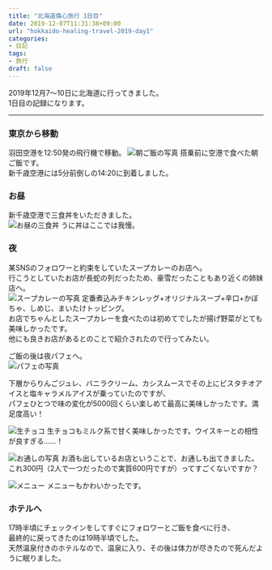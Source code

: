 ```yaml
---
title: "北海道傷心旅行 1日目"
date: 2019-12-07T11:31:38+09:00
url: "hokkaido-healing-travel-2019-day1"
categories:
- 日記
tags:
- 旅行
draft: false
---
```


2019年12月7～10日に北海道に行ってきました。  
1日目の記録になります。
<!--more-->
***

### 東京から移動

羽田空港を12:50発の飛行機で移動。
![朝ご飯の写真](https://lh3.googleusercontent.com/6xsNFTPUoX86pi2ZAEWM93hXkfjkK_nRA7x3TNW58KPDjmM2Wps9-85DGRSRWOTEqV29ArLxV2RtWbXOR4ABTrv5gQT40NJbqFzOibgyamexX6fJ8NtHpV4oLLSGLOaXlAqOL993tg=w2400)
搭乗前に空港で食べた朝ご飯です。  
新千歳空港には5分前倒しの14:20に到着しました。

### お昼
新千歳空港で三食丼をいただきました。  
![お昼の三食丼](https://lh3.googleusercontent.com/mQLKfRCG6A-Ny_aJZUPLqjvyiZ_Yx0gwY_zEyRaw9mvv2PuZtv8DAy0ZZzf9c9YcnK76kam9XHTIpwwYUWNOUEPxii8jyx5w1L7Uqr8oeNf1Rf238N3SSF6zk8BGRjZRH58qsBgr_A=w2400)
うに丼はここでは我慢。

### 夜
某SNSのフォロワーと約束をしていたスープカレーのお店へ。  
行こうとしていたお店が長蛇の列だったため、豪雪だったこともあり近くの姉妹店へ。  
![スープカレーの写真](https://lh3.googleusercontent.com/KPg7Z_jJlrGqmZDL9lkyKM8OEc2O6mMC8-QAR1qupcnNlMBiZGHyOU0CHj1qKIyj6M9m8PBuAdC_YTrwHuN1ScFkAxfNRzuEbVGhYtznztAABEZB8nS0u-VGLlqQbrcCJx4dS9Z4QA=w2400)
定番煮込みチキンレッグ+オリジナルスープ+辛口+かぼちゃ、しめじ、まいたけトッピング。  
お店でちゃんとしたスープカレーを食べたのは初めてでしたが揚げ野菜がとても美味しかったです。  
他にも良きお店があるとのことで紹介されたので行ってみたい。  

ご飯の後は夜パフェへ。  
![パフェの写真](https://lh3.googleusercontent.com/V67RyhIhHN-y-oUKlBMQowHlRWSNTJvwEVSbvK_QzthG1aKQatXeAQ3WkwNIiYdjf_rgATeQKUc2SJCODZVauJYA1jj5VQ5zK3-lGcYr3zzgtsgHXgvhuQYfRxkb5lZ0kQG2SjkUjA=w2400)

下層からりんごジュレ、バニラクリーム、カシスムースでその上にピスタチオアイスと塩キャラメルアイスが乗っていたのですが、  
パフェひとつで味の変化が5000回くらい楽しめて最高に美味しかったです。満足度高い！  

![生チョコ](https://lh3.googleusercontent.com/f-QduEaiMxETAop0g7-_FlfVN0YBPl_FfwXARnp4XqtbBf293WQhTlm9MhuLkXxwz3kSsdtK6outrzzsIWo7EMSMXse3CPIAzY90wTpDJZSVHr1maVwcu8MD-1bGhVBbfUoAyDUabQ=w2400)
生チョコもミルク系で甘く美味しかったです。ウイスキーとの相性が良すぎる……！  

![お通しの写真](https://lh3.googleusercontent.com/KNSgsef1PJthq_4G3yBZKdx4Ti-XTHikEMPoXls9aNiYIkSk8Jk9Gd5P6qwK7HtzlyZjOGoE3sCb2ki8yck1S46j92Hr5gcVndgDeYCy-FAKitu1VK6dVM5ruZAdT6b-XByEIYka-w=w2400)
お酒も出しているお店ということで、お通しも出てきました。  
これ300円（2人で一つだったので実質600円ですが）ってすごくないですか？  

![メニュー](https://lh3.googleusercontent.com/h19g4MjMjy-3HlQ25e7B3psAPXiJzFoLER24Lz84ZapIykR8yLk5xoHiQo7WLf0X6saxXLdZ6tb7pUkGvm6KQCp4Up5poWXL2T1fRTTCu5OG9k3tnwBMGGdrh9zEz40-CGPJnzUypA=w2400)
メニューもかわいかったです。  

### ホテルへ  
17時半頃にチェックインをしてすぐにフォロワーとご飯を食べに行き、  
最終的に戻ってきたのは19時半頃でした。  
天然温泉付きのホテルなので、温泉に入り、その後は体力が尽きたので死んだように眠りました。